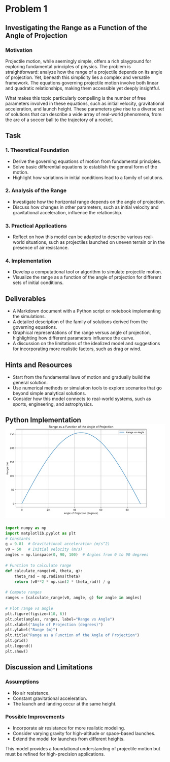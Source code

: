 # Problem 1

## Investigating the Range as a Function of the Angle of Projection

### Motivation
Projectile motion, while seemingly simple, offers a rich playground for exploring fundamental principles of physics. The problem is straightforward: analyze how the range of a projectile depends on its angle of projection. Yet, beneath this simplicity lies a complex and versatile framework. The equations governing projectile motion involve both linear and quadratic relationships, making them accessible yet deeply insightful.

What makes this topic particularly compelling is the number of free parameters involved in these equations, such as initial velocity, gravitational acceleration, and launch height. These parameters give rise to a diverse set of solutions that can describe a wide array of real-world phenomena, from the arc of a soccer ball to the trajectory of a rocket.

## Task

### 1. Theoretical Foundation
- Derive the governing equations of motion from fundamental principles.
- Solve basic differential equations to establish the general form of the motion.
- Highlight how variations in initial conditions lead to a family of solutions.

### 2. Analysis of the Range
- Investigate how the horizontal range depends on the angle of projection.
- Discuss how changes in other parameters, such as initial velocity and gravitational acceleration, influence the relationship.

### 3. Practical Applications
- Reflect on how this model can be adapted to describe various real-world situations, such as projectiles launched on uneven terrain or in the presence of air resistance.

### 4. Implementation
- Develop a computational tool or algorithm to simulate projectile motion.
- Visualize the range as a function of the angle of projection for different sets of initial conditions.

## Deliverables
- A Markdown document with a Python script or notebook implementing the simulations.
- A detailed description of the family of solutions derived from the governing equations.
- Graphical representations of the range versus angle of projection, highlighting how different parameters influence the curve.
- A discussion on the limitations of the idealized model and suggestions for incorporating more realistic factors, such as drag or wind.

## Hints and Resources
- Start from the fundamental laws of motion and gradually build the general solution.
- Use numerical methods or simulation tools to explore scenarios that go beyond simple analytical solutions.
- Consider how this model connects to real-world systems, such as sports, engineering, and astrophysics.
## Python Implementation ![alt text](image-6.png)
```python 
import numpy as np
import matplotlib.pyplot as plt
# Constants
g = 9.81  # Gravitational acceleration (m/s^2)
v0 = 50   # Initial velocity (m/s)
angles = np.linspace(0, 90, 100)  # Angles from 0 to 90 degrees

# Function to calculate range
def calculate_range(v0, theta, g):
    theta_rad = np.radians(theta)
    return (v0**2 * np.sin(2 * theta_rad)) / g

# Compute ranges
ranges = [calculate_range(v0, angle, g) for angle in angles]

# Plot range vs angle
plt.figure(figsize=(10, 6))
plt.plot(angles, ranges, label="Range vs Angle")
plt.xlabel("Angle of Projection (degrees)")
plt.ylabel("Range (m)")
plt.title("Range as a Function of the Angle of Projection")
plt.grid()
plt.legend()
plt.show()
```

## Discussion and Limitations

### Assumptions
- No air resistance.
- Constant gravitational acceleration.
- The launch and landing occur at the same height.

### Possible Improvements
- Incorporate air resistance for more realistic modeling.
- Consider varying gravity for high-altitude or space-based launches.
- Extend the model for launches from different heights.

This model provides a foundational understanding of projectile motion but must be refined for high-precision applications.

